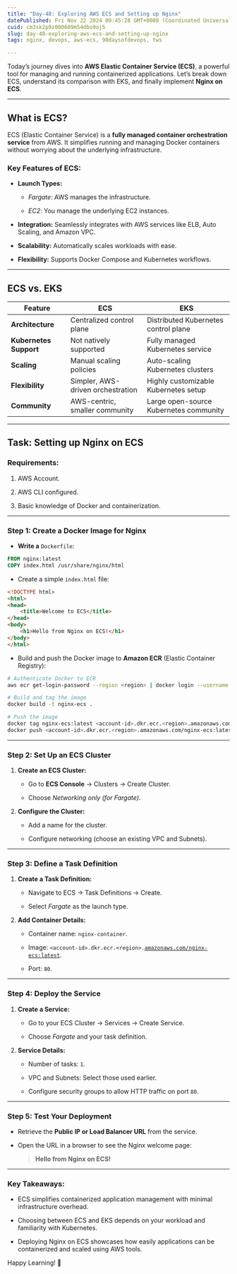 ```yaml
---
title: "Day-48: Exploring AWS ECS and Setting up Nginx"
datePublished: Fri Nov 22 2024 09:45:28 GMT+0000 (Coordinated Universal Time)
cuid: cm3sk2p9z000609m54dbo9oj5
slug: day-48-exploring-aws-ecs-and-setting-up-nginx
tags: nginx, devops, aws-ecs, 90daysofdevops, tws

---
```


Today’s journey dives into **AWS Elastic Container Service (ECS)**, a powerful tool for managing and running containerized applications. Let’s break down ECS, understand its comparison with EKS, and finally implement **Nginx on ECS**.

---

## **What is ECS?**

ECS (Elastic Container Service) is a **fully managed container orchestration service** from AWS. It simplifies running and managing Docker containers without worrying about the underlying infrastructure.

### **Key Features of ECS:**

* **Launch Types:**
    
    * *Fargate*: AWS manages the infrastructure.
        
    * *EC2*: You manage the underlying EC2 instances.
        
* **Integration:** Seamlessly integrates with AWS services like ELB, Auto Scaling, and Amazon VPC.
    
* **Scalability:** Automatically scales workloads with ease.
    
* **Flexibility:** Supports Docker Compose and Kubernetes workflows.
    

---

## **ECS vs. EKS**

| **Feature** | **ECS** | **EKS** |
| --- | --- | --- |
| **Architecture** | Centralized control plane | Distributed Kubernetes control plane |
| **Kubernetes Support** | Not natively supported | Fully managed Kubernetes service |
| **Scaling** | Manual scaling policies | Auto-scaling Kubernetes clusters |
| **Flexibility** | Simpler, AWS-driven orchestration | Highly customizable Kubernetes setup |
| **Community** | AWS-centric, smaller community | Large open-source Kubernetes community |

---

## **Task: Setting up Nginx on ECS**

### **Requirements:**

1. AWS Account.
    
2. AWS CLI configured.
    
3. Basic knowledge of Docker and containerization.
    

---

### **Step 1: Create a Docker Image for Nginx**

* **Write a** `Dockerfile`:
    

```dockerfile
FROM nginx:latest  
COPY index.html /usr/share/nginx/html  
```

* Create a simple `index.html` file:
    

```html
<!DOCTYPE html>  
<html>  
<head>  
    <title>Welcome to ECS</title>  
</head>  
<body>  
    <h1>Hello from Nginx on ECS!</h1>  
</body>  
</html>  
```

* Build and push the Docker image to **Amazon ECR** (Elastic Container Registry):
    

```bash
# Authenticate Docker to ECR  
aws ecr get-login-password --region <region> | docker login --username AWS --password-stdin <account-id>.dkr.ecr.<region>.amazonaws.com  

# Build and tag the image  
docker build -t nginx-ecs .  

# Push the image  
docker tag nginx-ecs:latest <account-id>.dkr.ecr.<region>.amazonaws.com/nginx-ecs:latest  
docker push <account-id>.dkr.ecr.<region>.amazonaws.com/nginx-ecs:latest  
```

---

### **Step 2: Set Up an ECS Cluster**

1. **Create an ECS Cluster:**
    
    * Go to **ECS Console** → Clusters → Create Cluster.
        
    * Choose *Networking only (for Fargate)*.
        
2. **Configure the Cluster:**
    
    * Add a name for the cluster.
        
    * Configure networking (choose an existing VPC and Subnets).
        

---

### **Step 3: Define a Task Definition**

1. **Create a Task Definition:**
    
    * Navigate to ECS → Task Definitions → Create.
        
    * Select *Fargate* as the launch type.
        
2. **Add Container Details:**
    
    * Container name: `nginx-container`.
        
    * Image: `<account-id>.dkr.ecr.<region>.`[`amazonaws.com/nginx-ecs:latest`](http://amazonaws.com/nginx-ecs:latest).
        
    * Port: `80`.
        

---

### **Step 4: Deploy the Service**

1. **Create a Service:**
    
    * Go to your ECS Cluster → Services → Create Service.
        
    * Choose *Fargate* and your task definition.
        
2. **Service Details:**
    
    * Number of tasks: `1`.
        
    * VPC and Subnets: Select those used earlier.
        
    * Configure security groups to allow HTTP traffic on port `80`.
        

---

### **Step 5: Test Your Deployment**

* Retrieve the **Public IP or Load Balancer URL** from the service.
    
* Open the URL in a browser to see the Nginx welcome page:
    
    > **Hello from Nginx on ECS!**
    

---

### **Key Takeaways:**

* ECS simplifies containerized application management with minimal infrastructure overhead.
    
* Choosing between ECS and EKS depends on your workload and familiarity with Kubernetes.
    
* Deploying Nginx on ECS showcases how easily applications can be containerized and scaled using AWS tools.
    

Happy Learning! 🚀